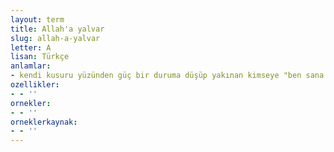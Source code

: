```yaml
---
layout: term
title: Allah'a yalvar
slug: allah-a-yalvar
letter: A
lisan: Türkçe
anlamlar:
- kendi kusuru yüzünden güç bir duruma düşüp yakınan kimseye "ben sana yardım edemem, benden bir şey umma" anlamında söylenen bir söz
ozellikler:
- - ''
ornekler:
- - ''
orneklerkaynak:
- - ''
---
```

